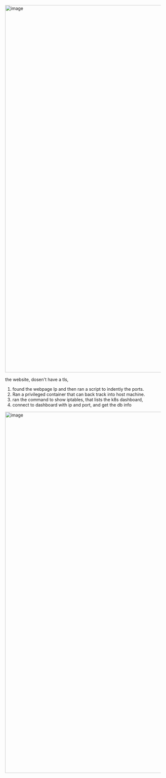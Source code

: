 

<img width="1187" alt="image" src="https://github.com/user-attachments/assets/705994b6-af01-4577-b7a2-0627b6b827e1" />

the website, dosen't have a tls,

1. found the webpage Ip and then ran a script to indentiy the ports.
2. Ran a privileged container  that can back track into host machine.
3.  ran the command to show iptables, that lists the k8s dashboard,
4.  connect to dashboard with ip and port, and get the db info

<img width="1167" alt="image" src="https://github.com/user-attachments/assets/20827e08-4c9a-45b4-92cf-00da0bec9c60" />


